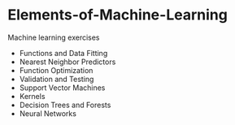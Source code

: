 # Elements-of-Machine-Learning
Machine learning exercises

- Functions and Data Fitting	
- Nearest Neighbor Predictors
- Function Optimization	
- Validation and Testing	
- Support Vector Machines	
- Kernels
- Decision Trees and Forests	
- Neural Networks
